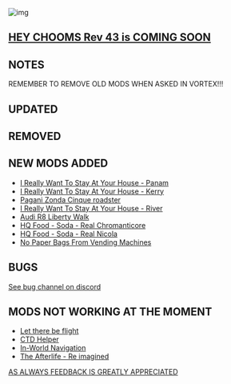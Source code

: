 ![img](https://s11.gifyu.com/images/Cuty-od-Dreams-Logo-YellowUP.png)

[HEY CHOOMS Rev 43 is COMING SOON](https://)
-

NOTES
-

REMEMBER TO REMOVE OLD MODS WHEN ASKED IN VORTEX!!! 



UPDATED
-



REMOVED
-



NEW MODS ADDED 
-

- [I Really Want To Stay At Your House - Panam](https://www.nexusmods.com/cyberpunk2077/mods/8775?tab=description)
- [I Really Want To Stay At Your House - Kerry](https://www.nexusmods.com/cyberpunk2077/mods/8806?tab=description)
- [Pagani Zonda Cinque roadster](https://www.nexusmods.com/cyberpunk2077/mods/8795?tab=description)
- [I Really Want To Stay At Your House - River](https://www.nexusmods.com/cyberpunk2077/mods/8826?tab=description)
- [Audi R8 Liberty Walk](https://www.nexusmods.com/cyberpunk2077/mods/8827?tab=description)
- [HQ Food - Soda - Real Chromanticore](https://www.nexusmods.com/cyberpunk2077/mods/8407?tab=description)
- [HQ Food - Soda - Real Nicola](https://www.nexusmods.com/cyberpunk2077/mods/8491?tab=description)
- [No Paper Bags From Vending Machines](https://www.nexusmods.com/cyberpunk2077/mods/8387?tab=description)

BUGS
-

 [See bug channel on discord](https://discord.gg/xZNztPjA2u)
 

MODS NOT WORKING AT THE MOMENT 
-

- [Let there be flight](https://)
- [CTD Helper](https://)
- [In-World Navigation](https://)
- [The Afterlife - Re imagined](https://)

[AS ALWAYS FEEDBACK IS GREATLY APPRECIATED](https://)
